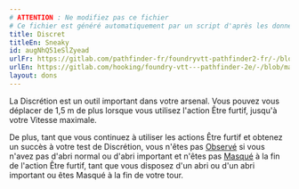 ```yaml
---
# ATTENTION : Ne modifiez pas ce fichier
# Ce fichier est généré automatiquement par un script d'après les données du module Foundry VTT officiel et de sa traduction
title: Discret
titleEn: Sneaky
id: augNhQ51eSlZyead
urlFr: https://gitlab.com/pathfinder-fr/foundryvtt-pathfinder2-fr/-/blob/master/data/feats/augNhQ51eSlZyead.htm
urlEn: https://gitlab.com/hooking/foundry-vtt---pathfinder-2e/-/blob/master/packs/data/feats.db/sneaky.json
layout: dons
---
```

La Discrétion est un outil important dans votre arsenal. Vous pouvez vous déplacer de 1,5 m de plus lorsque vous utilisez l'action Être furtif, jusqu'à votre Vitesse maximale.

De plus, tant que vous continuez à utiliser les actions Être furtif et obtenez un succès à votre test de Discrétion, vous n'êtes pas [Observé](../conditions/observé.html) si vous n'avez pas d'abri normal ou d'abri important et n'êtes pas [Masqué](../conditions/masqué.html) à la fin de l'action Être furtif, tant que vous disposez d'un abri ou d'un abri important ou êtes Masqué à la fin de votre tour.
